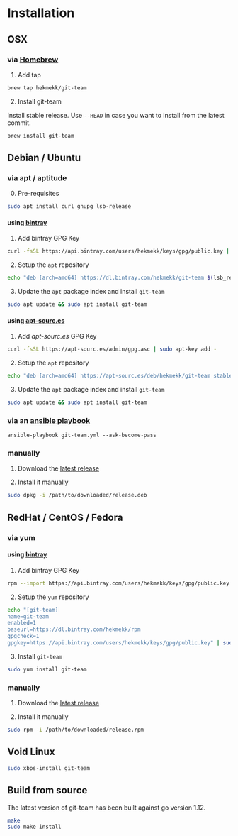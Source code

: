 # Installation
## OSX
### via [Homebrew](https://brew.sh)
1. Add tap

```bash
brew tap hekmekk/git-team
```

2. Install git-team

Install stable release. Use `--HEAD` in case you want to install from the latest commit.
```bash
brew install git-team
```

## Debian / Ubuntu
### via apt / aptitude
0. Pre-requisites
```bash
sudo apt install curl gnupg lsb-release
```

#### using [bintray](https://bintray.com)
1. Add bintray GPG Key
```bash
curl -fsSL https://api.bintray.com/users/hekmekk/keys/gpg/public.key | sudo apt-key add -
```

2. Setup the `apt` repository
```bash
echo "deb [arch=amd64] https://dl.bintray.com/hekmekk/git-team $(lsb_release -cs) main" | sudo tee /etc/apt/sources.list.d/git-team.list
```

3. Update the `apt` package index and install `git-team`
```bash
sudo apt update && sudo apt install git-team
```

#### using [apt-sourc.es](https://apt-sourc.es)
1. Add *apt-sourc.es* GPG Key
```bash
curl -fsSL https://apt-sourc.es/admin/gpg.asc | sudo apt-key add -
```

2. Setup the `apt` repository
```bash
echo "deb [arch=amd64] https://apt-sourc.es/deb/hekmekk/git-team stable main" | sudo tee /etc/apt/sources.list.d/git-team.list
```

3. Update the `apt` package index and install `git-team`
```bash
sudo apt update && sudo apt install git-team
```

### via an [ansible playbook](../master/contrib/ansible/roles/git-team/tasks/main.yml)
```
ansible-playbook git-team.yml --ask-become-pass
```

### manually
1. Download the [latest release](https://github.com/hekmekk/git-team/releases/latest)

2. Install it manually
```bash
sudo dpkg -i /path/to/downloaded/release.deb
```

## RedHat / CentOS / Fedora
### via yum
#### using [bintray](https://bintray.com)
1. Add bintray GPG Key
```bash
rpm --import https://api.bintray.com/users/hekmekk/keys/gpg/public.key
```

2. Setup the `yum` repository
```bash
echo "[git-team]
name=git-team
enabled=1
baseurl=https://dl.bintray.com/hekmekk/rpm
gpgcheck=1
gpgkey=https://api.bintray.com/users/hekmekk/keys/gpg/public.key" | sudo tee /etc/yum.repos.d/git-team.repo
```

3. Install `git-team`
```bash
sudo yum install git-team
```

### manually
1. Download the [latest release](https://github.com/hekmekk/git-team/releases/latest)

2. Install it manually
```bash
sudo rpm -i /path/to/downloaded/release.rpm
```

## Void Linux
```bash
sudo xbps-install git-team
```

## Build from source
The latest version of git-team has been built against go version 1.12.
```bash
make
sudo make install
```

